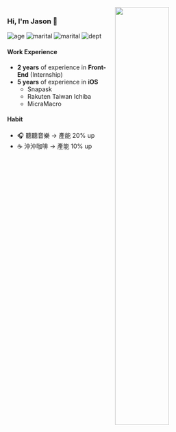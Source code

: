 <img align="right" width="50%" src="https://github-readme-stats.vercel.app/api?username=mrfour0004&show_icons=true&theme=onedark&hide_title=true" />

### Hi, I'm Jason 👋
![age](https://img.shields.io/badge/age-v32.65-informational.svg)
![marital](https://img.shields.io/badge/marital_status-married-red.svg)
![marital](https://img.shields.io/badge/三圍-N/A-important.svg)
![dept](https://img.shields.io/badge/dept-ios_dev-white.svg)


#### Work Experience
- **2 years** of experience in **Front-End** (Internship)
- **5 years** of experience in **iOS**
  - Snapask
  - Rakuten Taiwan Ichiba
  - MicraMacro

#### Habit
- 🎧 聽聽音樂 → 產能 20% up
- ☕️ 沖沖咖啡 → 產能 10% up

<!--
**mrfour0004/mrfour0004** is a ✨ _special_ ✨ repository because its `README.md` (this file) appears on your GitHub profile.

Here are some ideas to get you started:

- 🔭 I’m currently working on ...
- 🌱 I’m currently learning ...
- 👯 I’m looking to collaborate on ...
- 🤔 I’m looking for help with ...
- 💬 Ask me about ...
- 📫 How to reach me: ...
- 😄 Pronouns: ...
- ⚡ Fun fact: ...
-->
